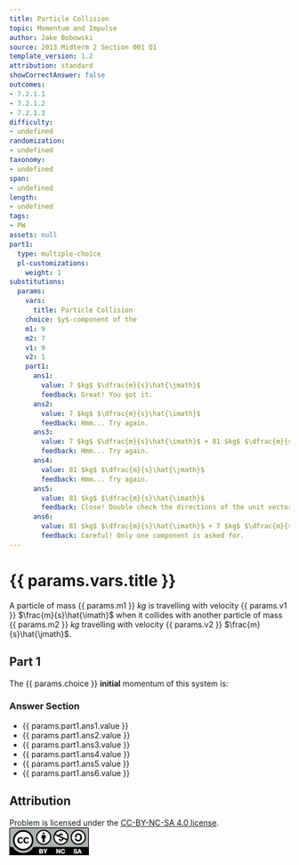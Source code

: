 ```yaml
---
title: Particle Collision
topic: Momentum and Impulse
author: Jake Bobowski
source: 2013 Midterm 2 Section 001 Q1
template_version: 1.2
attribution: standard
showCorrectAnswer: false
outcomes:
- 7.2.1.1
- 7.2.1.2
- 7.2.1.3
difficulty:
- undefined
randomization:
- undefined
taxonomy:
- undefined
span:
- undefined
length:
- undefined
tags:
- PW
assets: null
part1:
  type: multiple-choice
  pl-customizations:
    weight: 1
substitutions:
  params:
    vars:
      title: Particle Collision
    choice: $y$-component of the
    m1: 9
    m2: 7
    v1: 9
    v2: 1
    part1:
      ans1:
        value: 7 $kg$ $\dfrac{m}{s}\hat{\jmath}$
        feedback: Great! You got it.
      ans2:
        value: 7 $kg$ $\dfrac{m}{s}\hat{\imath}$
        feedback: Hmm... Try again.
      ans3:
        value: 7 $kg$ $\dfrac{m}{s}\hat{\imath}$ + 81 $kg$ $\dfrac{m}{s}\hat{\jmath}$
        feedback: Hmm... Try again.
      ans4:
        value: 81 $kg$ $\dfrac{m}{s}\hat{\jmath}$
        feedback: Hmm... Try again.
      ans5:
        value: 81 $kg$ $\dfrac{m}{s}\hat{\imath}$
        feedback: Close! Double check the directions of the unit vectors.
      ans6:
        value: 81 $kg$ $\dfrac{m}{s}\hat{\imath}$ + 7 $kg$ $\dfrac{m}{s}\hat{\jmath}$
        feedback: Careful! Only one component is asked for.
---
```

# {{ params.vars.title }}
A particle of mass {{ params.m1 }} $kg$ is travelling with velocity {{ params.v1 }} $\frac{m}{s}\hat{\imath}$ when it collides with another particle of mass {{ params.m2 }} $kg$ travelling with velocity {{ params.v2 }} $\frac{m}{s}\hat{\jmath}$.

## Part 1

The {{ params.choice }} **initial** momentum of this system is:

### Answer Section

- {{ params.part1.ans1.value }}
- {{ params.part1.ans2.value }}
- {{ params.part1.ans3.value }}
- {{ params.part1.ans4.value }}
- {{ params.part1.ans5.value }}
- {{ params.part1.ans6.value }}

## Attribution

Problem is licensed under the [CC-BY-NC-SA 4.0 license](https://creativecommons.org/licenses/by-nc-sa/4.0/).<br> ![The Creative Commons 4.0 license requiring attribution-BY, non-commercial-NC, and share-alike-SA license.](https://raw.githubusercontent.com/firasm/bits/master/by-nc-sa.png)